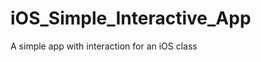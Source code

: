 iOS_Simple_Interactive_App
==========================

A simple app with interaction for an iOS class
